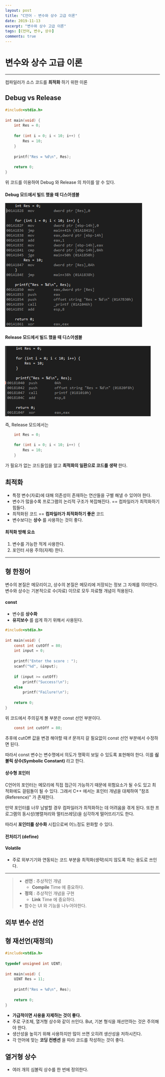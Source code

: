 ```yaml
---
layout: post
title: "C언어 - 변수와 상수 고급 이론"
date: 2019-11-13
excerpt: "변수와 상수 고급 이론"
tags: [C언어, 변수, 상수]
comments: true
---
```


# 변수와 상수 고급 이론

---

컴파일러가 소스 코드를 __최적화__ 하기 위한 이론

## Debug vs Release

```c
#include<stdio.h>

int main(void) {
	int Res = 0;

	for (int i = 0; i < 10; i++) {
		Res = 10;
	}

	printf("Res = %d\n", Res);

	return 0;
}
```

위 코드를 이용하여 Debug 와 Release 의 차이를 알 수 있다.

#### Debug 모드에서 빌드 했을 때 디스어셈블
![](img/2019-11-13-03-45-33.png)

#### Release 모드에서 빌드 했을 때 디스어셈블
![](img/2019-11-13-03-43-51.png)

즉, Release 모드에서는

```c
	int Res = 0;

	for (int i = 0; i < 10; i++) {
		Res = 10;
	}
```

가 필요가 없는 코드들임을 알고 __최적화의 일환으로 코드를 생략__ 한다.

## 최적화
- 특정 변수(자료)에 대해 의존성이 존재하는 연산들을 구별 해낼 수 있어야 한다.
- 변수가 많을수록 프로그램의 논리적 구조가 복잡해진다. == 컴파일러가 최적화하기 힘들다.
- 최적화된 코드 == __컴파일러가 최적화하기 좋은__ 코드
- 변수보다는 __상수__ 를 사용하는 것이 좋다.
#### 최적화 방해 요소
  1. 변수를 가능한 적게 사용한다.
  2. 포인터 사용 주의(자제) 한다.

---

## 형 한정어
변수의 본질은 메모리이고, 상수의 본질은 메모리에 저장되는 정보 그 자체를 의미한다.
변수와 상수는 기본적으로 수(자료) 이므로 모두 자료형 개념이 적용된다.

#### const
- 변수를 __상수화__
- __유지보수__ 를 쉽게 하기 위해서 사용된다.

```c
#include<stdio.h>

int main(void) {
	const int cutOff = 80;
	int input = 0;

	printf("Enter the score : ");
	scanf("%d", &input);

	if (input >= cutOff)
		printf("Success!\n");
	else
		printf("Failure!\n");

	return 0;
}
```


위 코드에서 주의깊게 볼 부분은 const 선언 부분이다.

```c
	const int cutOff = 80;
```

추후에 cutOff 값을 변경 해야할 때 if 문까지 갈 필요없이 const 선언 부분에서 수정하면 된다.

따라서 const 변수는 변수명에서 의도가 명확히 보일 수 있도록 표현해야 한다. 이를 __심볼릭 상수(Symbolic Constant)__ 라고 한다.

#### 상수형 포인터
C언어의 포인터는 메모리에 직접 접근이 가능하기 때문에 위험요소가 될 수도 있고 최적화에도 걸림돌이 될 수 있다. 그래서 C++ 에서는 포인터 개념을 대체하여 "참조(Reference)" 가 존재한다.

만약 포인터를 너무 남발할 경우 컴파일러가 최적화하는 데 어려움을 겪게 된다. 또한 프로그램의 동시성(병렬처리와 멀티쓰레딩)을 심각하게 떨어뜨리기도 한다.

따라서 __포인터를 상수화__ 시킴으로써 어느정도 완화할 수 있다.

#### 전처리기 (define)

#### Volatile
- 주로 외부기기와 연동되는 코드 부분을 최적화(생략)되지 않도록 하는 용도로 쓰인다.

---

> - __선언__ : 추상적인 개념
>   - __Compile__ Time 에 중요하다.
> - __정의__ : 추상적인 개념을 구현
>   - __Link__ Time 에 중요하다.
> - 함수는 UI 와 기능을 나누어야한다.

## 외부 변수 선언


## 형 재선언(재정의)

```C
#include<stdio.h>

typedef unsigned int UINT;

int main(void) {
	UINT Res = 11;

	printf("Res = %d\n", Res);

	return 0;
}
```

- __가급적이면 사용을 자제하는 것이 좋다.__
- 주로 구조체, 열거형 상수와 같이 쓰인다. But, 기본 형식을 재선언하는 것은 주의해야 한다.
- 생산성을 높히기 위해 사용하지만 많이 쓰면 오히려 생산성을 저하시킨다.
- 각 언어에 맞는 __코딩 컨벤션__ 을 따라 코드를 작성하는 것이 좋다.

## 열거형 상수
- 여러 개의 심볼릭 상수를 한 번에 정의한다.